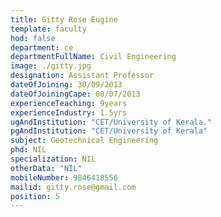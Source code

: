 ```yaml
---
title: Gitty Rose Eugine
template: faculty
hod: false
department: ce
departmentFullName: Civil Engineering
image: ./gitty.jpg
designation: Assistant Professor
dateOfJoining: 30/09/2013
dateOfJoiningCape: 08/07/2013
experienceTeaching: 9years
experienceIndustry: 1.5yrs
ugAndInstitution: "CET/University of Kerala."
pgAndInstitution: "CET/University of Kerala"
subject: Geotechnical Engineering
phd: NIL
specialization: NIL
otherData: "NIL"
mobileNumber: 9846418556
mailid: gitty.rose@gmail.com
position: 5
---
```

